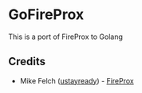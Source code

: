 # GoFireProx

This is a port of FireProx to Golang

## Credits ##

- Mike Felch ([ustayready](https://twitter.com/ustayready)) - [FireProx](https://github.com/ustayready/fireprox)